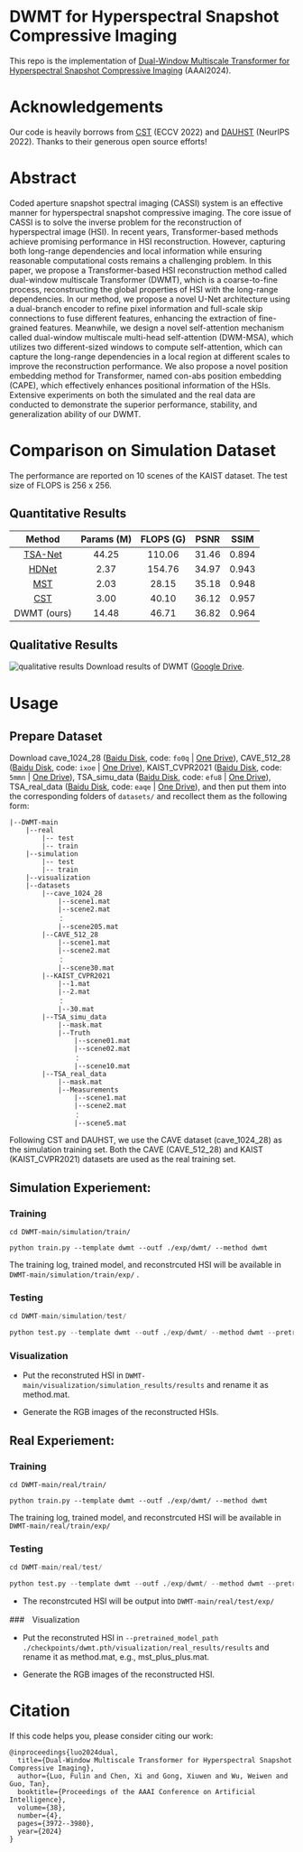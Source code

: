 # DWMT for Hyperspectral Snapshot Compressive Imaging
This repo is the implementation of [Dual-Window Multiscale Transformer for Hyperspectral Snapshot Compressive Imaging](https://ojs.aaai.org/index.php/AAAI/article/view/28190) (AAAI2024).

# Acknowledgements
Our code is heavily borrows from [CST](https://arxiv.org/abs/2203.04845) (ECCV 2022) and [DAUHST](https://arxiv.org/abs/2205.10102) (NeurIPS 2022). Thanks to their generous open source efforts!

# Abstract
Coded aperture snapshot spectral imaging (CASSI) system is an effective manner for hyperspectral snapshot compressive imaging. The core issue of CASSI is to solve the inverse problem for the reconstruction of hyperspectral image (HSI). In recent years, Transformer-based methods achieve promising performance in HSI reconstruction. However, capturing both long-range dependencies and local information while ensuring reasonable computational costs remains a challenging problem. In this paper, we propose a Transformer-based HSI reconstruction method called dual-window multiscale Transformer (DWMT), which is a coarse-to-fine process, reconstructing the global properties of HSI with the long-range dependencies. In our method, we propose a novel U-Net architecture using a dual-branch encoder to refine pixel information and full-scale skip connections to fuse different features, enhancing the extraction of fine-grained features. Meanwhile, we design a novel self-attention mechanism called dual-window multiscale multi-head self-attention (DWM-MSA), which utilizes two different-sized windows to compute self-attention, which can capture the long-range dependencies in a local region at different scales to improve the reconstruction performance. We also propose a novel position embedding method for Transformer, named con-abs position embedding (CAPE), which effectively enhances positional information of the HSIs. Extensive experiments on both the simulated and the real data are conducted to demonstrate the superior performance, stability, and generalization ability of our DWMT.

# Comparison on Simulation Dataset
The performance are reported on 10 scenes of the KAIST dataset. The test size of FLOPS is 256 x 256.
## Quantitative Results

|                            Method                            | Params (M) | FLOPS (G) | PSNR  | SSIM  |
| :----------------------------------------------------------: | :--------: | :-------: | :---: | :---: |
| [TSA-Net](https://link.springer.com/chapter/10.1007/978-3-030-58592-1_12) |   44.25    |  110.06   | 31.46 | 0.894 |
|          [HDNet](https://arxiv.org/abs/2203.02149)           |    2.37    |  154.76   | 34.97 | 0.943 |
|           [MST](https://arxiv.org/abs/2111.07910)            |    2.03    |   28.15   | 35.18 | 0.948 |
|           [CST](https://arxiv.org/abs/2203.04845)            |    3.00    |   40.10   | 36.12 | 0.957 |
|                         DWMT (ours)                          |   14.48    |   46.71   | 36.82 | 0.964 |

## Qualitative Results

![qualitative results](https://github.com/chenx2000/DWMT-main/assets/141294424/0fef4d0f-23e2-47e7-bb52-1403457f8c95)
Download results of DWMT ([Google Drive](https://drive.google.com/drive/folders/1VGJCr6rOJkxt8GK0cpaSV_kCv7YU0QTU?usp=sharing).

# Usage
## Prepare Dataset
Download cave_1024_28 ([Baidu Disk](https://pan.baidu.com/s/1X_uXxgyO-mslnCTn4ioyNQ), code: `fo0q` | [One Drive](https://bupteducn-my.sharepoint.com/:f:/g/personal/mengziyi_bupt_edu_cn/EmNAsycFKNNNgHfV9Kib4osB7OD4OSu-Gu6Qnyy5PweG0A?e=5NrM6S)), CAVE_512_28 ([Baidu Disk](https://pan.baidu.com/s/1ue26weBAbn61a7hyT9CDkg), code: `ixoe` | [One Drive](https://mailstsinghuaeducn-my.sharepoint.com/:f:/g/personal/lin-j21_mails_tsinghua_edu_cn/EjhS1U_F7I1PjjjtjKNtUF8BJdsqZ6BSMag_grUfzsTABA?e=sOpwm4)), KAIST_CVPR2021 ([Baidu Disk](https://pan.baidu.com/s/1LfPqGe0R_tuQjCXC_fALZA), code: `5mmn` | [One Drive](https://mailstsinghuaeducn-my.sharepoint.com/:f:/g/personal/lin-j21_mails_tsinghua_edu_cn/EkA4B4GU8AdDu0ZkKXdewPwBd64adYGsMPB8PNCuYnpGlA?e=VFb3xP)), TSA_simu_data ([Baidu Disk](https://pan.baidu.com/s/1LI9tMaSprtxT8PiAG1oETA), code: `efu8` | [One Drive](https://1drv.ms/u/s!Au_cHqZBKiu2gYFDwE-7z1fzeWCRDA?e=ofvwrD)), TSA_real_data ([Baidu Disk](https://pan.baidu.com/s/1RoOb1CKsUPFu0r01tRi5Bg), code: `eaqe` | [One Drive](https://1drv.ms/u/s!Au_cHqZBKiu2gYFTpCwLdTi_eSw6ww?e=uiEToT)), and then put them into the corresponding folders of `datasets/` and recollect them as the following form:

```shell
|--DWMT-main
    |--real
    	|-- test
    	|-- train
    |--simulation
    	|-- test
    	|-- train
    |--visualization
    |--datasets
        |--cave_1024_28
            |--scene1.mat
            |--scene2.mat
            ：  
            |--scene205.mat
        |--CAVE_512_28
            |--scene1.mat
            |--scene2.mat
            ：  
            |--scene30.mat
        |--KAIST_CVPR2021  
            |--1.mat
            |--2.mat
            ： 
            |--30.mat
        |--TSA_simu_data  
            |--mask.mat   
            |--Truth
                |--scene01.mat
                |--scene02.mat
                ： 
                |--scene10.mat
        |--TSA_real_data  
            |--mask.mat   
            |--Measurements
                |--scene1.mat
                |--scene2.mat
                ： 
                |--scene5.mat
```

Following CST and DAUHST, we use the CAVE dataset (cave_1024_28) as the simulation training set. Both the CAVE (CAVE_512_28) and KAIST (KAIST_CVPR2021) datasets are used as the real training set. 

## Simulation Experiement:
### Training
```shell
cd DWMT-main/simulation/train/

python train.py --template dwmt --outf ./exp/dwmt/ --method dwmt
```
The training log, trained model, and reconstrcuted HSI will be available in `DWMT-main/simulation/train/exp/` . 

### Testing
```python
cd DWMT-main/simulation/test/

python test.py --template dwmt --outf ./exp/dwmt/ --method dwmt --pretrained_model_path ./checkpoints/dwmt.pth
```

### Visualization	

- Put the reconstruted HSI in `DWMT-main/visualization/simulation_results/results` and rename it as method.mat.

- Generate the RGB images of the reconstructed HSIs.

## Real Experiement:

### Training

```shell
cd DWMT-main/real/train/

python train.py --template dwmt --outf ./exp/dwmt/ --method dwmt
```

The training log, trained model, and reconstrcuted HSI will be available in `DWMT-main/real/train/exp/`

### Testing	

```python
cd DWMT-main/real/test/

python test.py --template dwmt --outf ./exp/dwmt/ --method dwmt --pretrained_model_path ./checkpoints/dwmt.pth
```

- The reconstrcuted HSI will be output into `DWMT-main/real/test/exp/`  


###　Visualization	

- Put the reconstruted HSI in `--pretrained_model_path ./checkpoints/dwmt.pth/visualization/real_results/results` and rename it as method.mat, e.g., mst_plus_plus.mat.

- Generate the RGB images of the reconstructed HSI.

# Citation
If this code helps you, please consider citing our work:
```shell
@inproceedings{luo2024dual,
  title={Dual-Window Multiscale Transformer for Hyperspectral Snapshot Compressive Imaging},
  author={Luo, Fulin and Chen, Xi and Gong, Xiuwen and Wu, Weiwen and Guo, Tan},
  booktitle={Proceedings of the AAAI Conference on Artificial Intelligence},
  volume={38},
  number={4},
  pages={3972--3980},
  year={2024}
}
```
